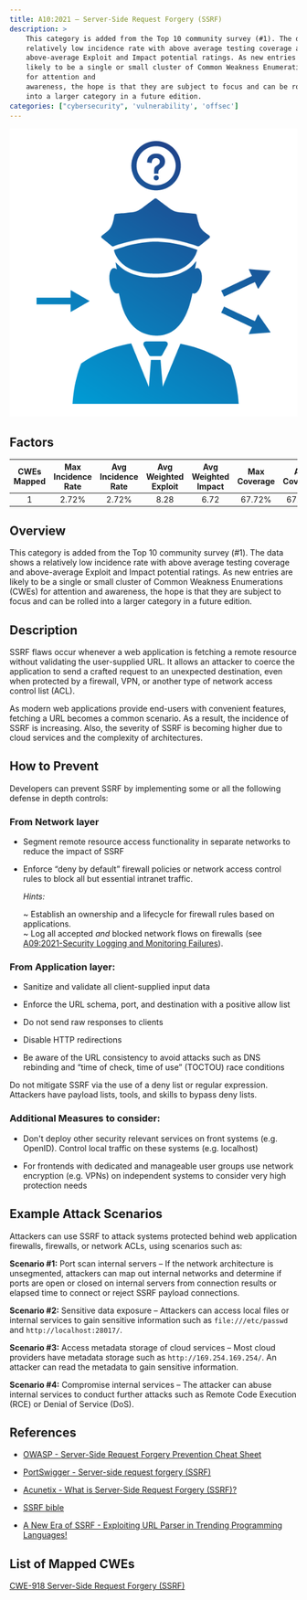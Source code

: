 ```yaml
---
title: A10:2021 – Server-Side Request Forgery (SSRF)
description: >
    This category is added from the Top 10 community survey (#1). The data shows a
    relatively low incidence rate with above average testing coverage and
    above-average Exploit and Impact potential ratings. As new entries are
    likely to be a single or small cluster of Common Weakness Enumerations (CWEs)
    for attention and
    awareness, the hope is that they are subject to focus and can be rolled
    into a larger category in a future edition.
categories: ["cybersecurity", 'vulnerability', 'offsec']
---
```


![Server-Side Request Forgery](server-side-request-forgery.png)

## Factors

| CWEs Mapped | Max Incidence Rate | Avg Incidence Rate | Avg Weighted Exploit | Avg Weighted Impact | Max Coverage | Avg Coverage | Total Occurrences | Total CVEs |
|:-------------:|:--------------------:|:--------------------:|:--------------:|:--------------:|:----------------------:|:---------------------:|:-------------------:|:------------:|
| 1           | 2.72%              | 2.72%              | 8.28                 | 6.72                | 67.72%       | 67.72%       | 9,503             | 385        |

## Overview

This category is added from the Top 10 community survey (#1). The data shows a
relatively low incidence rate with above average testing coverage and
above-average Exploit and Impact potential ratings. As new entries are
likely to be a single or small cluster of Common Weakness Enumerations (CWEs)
for attention and
awareness, the hope is that they are subject to focus and can be rolled
into a larger category in a future edition.

## Description 

SSRF flaws occur whenever a web application is fetching a remote
resource without validating the user-supplied URL. It allows an attacker
to coerce the application to send a crafted request to an unexpected
destination, even when protected by a firewall, VPN, or another type of
network access control list (ACL).

As modern web applications provide end-users with convenient features,
fetching a URL becomes a common scenario. As a result, the incidence of
SSRF is increasing. Also, the severity of SSRF is becoming higher due to
cloud services and the complexity of architectures.

## How to Prevent

Developers can prevent SSRF by implementing some or all the following
defense in depth controls:

### **From Network layer**

-   Segment remote resource access functionality in separate networks to
    reduce the impact of SSRF

-   Enforce “deny by default” firewall policies or network access
    control rules to block all but essential intranet traffic.

    *Hints:*

    ~ Establish an ownership and a lifecycle for firewall rules based on applications.<br/>
    ~ Log all accepted *and* blocked network flows on firewalls
    (see [A09:2021-Security Logging and Monitoring Failures](09-security-logging-and-monitoring-failures.md)).
    
### **From Application layer:**

-   Sanitize and validate all client-supplied input data

-   Enforce the URL schema, port, and destination with a positive allow
    list

-   Do not send raw responses to clients

-   Disable HTTP redirections

-   Be aware of the URL consistency to avoid attacks such as DNS
    rebinding and “time of check, time of use” (TOCTOU) race conditions

Do not mitigate SSRF via the use of a deny list or regular expression.
Attackers have payload lists, tools, and skills to bypass deny lists.

### **Additional Measures to consider:**
    
-   Don't deploy other security relevant services on front systems (e.g. OpenID). 
    Control local traffic on these systems (e.g. localhost)
    
-   For frontends with dedicated and manageable user groups use network encryption (e.g. VPNs)
    on independent systems to consider very high protection needs  

## Example Attack Scenarios

Attackers can use SSRF to attack systems protected behind web
application firewalls, firewalls, or network ACLs, using scenarios such
as:

**Scenario #1:** Port scan internal servers – If the network architecture
is unsegmented, attackers can map out internal networks and determine if
ports are open or closed on internal servers from connection results or
elapsed time to connect or reject SSRF payload connections.

**Scenario #2:** Sensitive data exposure – Attackers can access local 
files or internal services to gain sensitive information such
as `file:///etc/passwd` and `http://localhost:28017/`.

**Scenario #3:** Access metadata storage of cloud services – Most cloud
providers have metadata storage such as `http://169.254.169.254/`. An
attacker can read the metadata to gain sensitive information.

**Scenario #4:** Compromise internal services – The attacker can abuse
internal services to conduct further attacks such as Remote Code
Execution (RCE) or Denial of Service (DoS).

## References

-   [OWASP - Server-Side Request Forgery Prevention Cheat
    Sheet](https://cheatsheetseries.owasp.org/cheatsheets/Server_Side_Request_Forgery_Prevention_Cheat_Sheet.html)

-   [PortSwigger - Server-side request forgery
    (SSRF)](https://portswigger.net/web-security/ssrf)

-   [Acunetix - What is Server-Side Request Forgery
    (SSRF)?](https://www.acunetix.com/blog/articles/server-side-request-forgery-vulnerability/)

-   [SSRF
    bible](https://cheatsheetseries.owasp.org/assets/Server_Side_Request_Forgery_Prevention_Cheat_Sheet_SSRF_Bible.pdf)

-   [A New Era of SSRF - Exploiting URL Parser in Trending Programming
    Languages!](https://www.blackhat.com/docs/us-17/thursday/us-17-Tsai-A-New-Era-Of-SSRF-Exploiting-URL-Parser-In-Trending-Programming-Languages.pdf)

## List of Mapped CWEs

[CWE-918 Server-Side Request Forgery (SSRF)](https://cwe.mitre.org/data/definitions/918.html)
